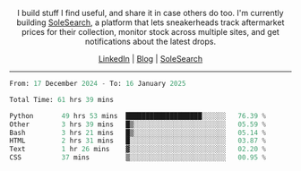 <p align="center">I build stuff I find useful, and share it in case others do too. I'm currently building <a href="https://solesearch.io">SoleSearch</a>, a platform that lets sneakerheads track aftermarket prices for their collection, monitor stock across multiple sites, and get notifications about the latest drops.</p>
<p align="center">
  <a href="https://www.linkedin.com/in/peter-rauscher">LinkedIn</a>
  |
  <a href="https://peterrauscher.com">Blog</a>
  |
  <a href="https://solesearch.io">SoleSearch</a>
</p>
<hr/>
<!--START_SECTION:waka-->

```python
From: 17 December 2024 - To: 16 January 2025

Total Time: 61 hrs 39 mins

Python       49 hrs 53 mins  ███████████████████░░░░░░   76.39 %
Other        3 hrs 39 mins   █▒░░░░░░░░░░░░░░░░░░░░░░░   05.59 %
Bash         3 hrs 21 mins   █▒░░░░░░░░░░░░░░░░░░░░░░░   05.14 %
HTML         2 hrs 31 mins   █░░░░░░░░░░░░░░░░░░░░░░░░   03.87 %
Text         1 hr 26 mins    ▓░░░░░░░░░░░░░░░░░░░░░░░░   02.20 %
CSS          37 mins         ▒░░░░░░░░░░░░░░░░░░░░░░░░   00.95 %
```

<!--END_SECTION:waka-->
